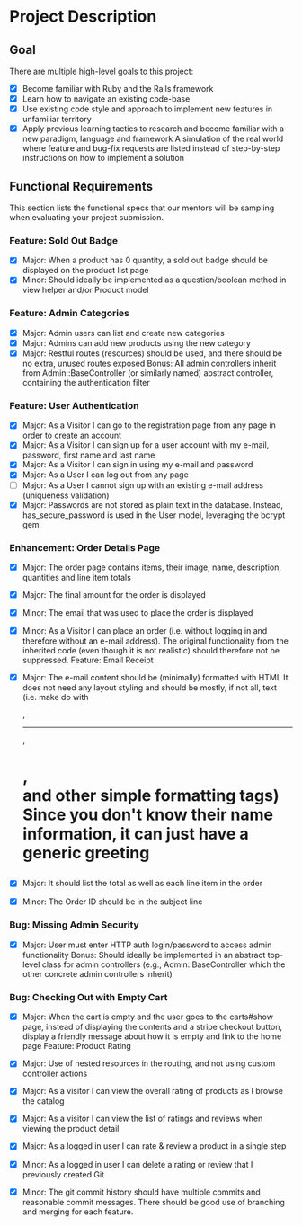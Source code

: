 # Project Description
## Goal
There are multiple high-level goals to this project:

- [X] Become familiar with Ruby and the Rails framework
- [X] Learn how to navigate an existing code-base
- [X] Use existing code style and approach to implement new features in unfamiliar territory
- [X] Apply previous learning tactics to research and become familiar with a new paradigm, language and framework
A simulation of the real world where feature and bug-fix requests are listed instead of step-by-step instructions on how to implement a solution
## Functional Requirements
This section lists the functional specs that our mentors will be sampling when evaluating your project submission.

### Feature: Sold Out Badge

- [X] Major: When a product has 0 quantity, a sold out badge should be displayed on the product list page
- [X] Minor: Should ideally be implemented as a question/boolean method in view helper and/or Product model
### Feature: Admin Categories

- [X] Major: Admin users can list and create new categories
- [X] Major: Admins can add new products using the new category
- [X] Major: Restful routes (resources) should be used, and there should be no extra, unused routes exposed
Bonus: All admin controllers inherit from Admin::BaseController (or similarly named) abstract controller, containing the authentication filter
### Feature: User Authentication

- [X] Major: As a Visitor I can go to the registration page from any page in order to create an account
- [X] Major: As a Visitor I can sign up for a user account with my e-mail, password, first name and last name
- [X] Major: As a Visitor I can sign in using my e-mail and password
- [X] Major: As a User I can log out from any page
- [ ] Major: As a User I cannot sign up with an existing e-mail address (uniqueness validation)
- [X] Major: Passwords are not stored as plain text in the database. Instead, has_secure_password is used in the User model, leveraging the bcrypt gem
### Enhancement: Order Details Page

- [X] Major: The order page contains items, their image, name, description, quantities and line item totals
- [X] Major: The final amount for the order is displayed
- [X] Minor: The email that was used to place the order is displayed
- [X] Minor: As a Visitor I can place an order (i.e. without logging in and therefore without an e-mail address). The original functionality from the inherited code (even though it is not realistic) should therefore not be suppressed.
Feature: Email Receipt

- [X] Major: The e-mail content should be (minimally) formatted with HTML
It does not need any layout styling and should be mostly, if not all, text (i.e. make do with <p>, <hr>, <h1>, <br> and other simple formatting tags)
Since you don't know their name information, it can just have a generic greeting
- [X] Major: It should list the total as well as each line item in the order
- [X] Minor: The Order ID should be in the subject line
### Bug: Missing Admin Security

- [X] Major: User must enter HTTP auth login/password to access admin functionality
Bonus: Should ideally be implemented in an abstract top-level class for admin controllers (e.g., Admin::BaseController which the other concrete admin controllers inherit)
### Bug: Checking Out with Empty Cart

- [X] Major: When the cart is empty and the user goes to the carts#show page, instead of displaying the contents and a stripe checkout button, display a friendly message about how it is empty and link to the home page
Feature: Product Rating

- [X] Major: Use of nested resources in the routing, and not using custom controller actions
- [X] Major: As a visitor I can view the overall rating of products as I browse the catalog
- [X] Major: As a visitor I can view the list of ratings and reviews when viewing the product detail
- [X] Major: As a logged in user I can rate & review a product in a single step
- [X] Minor: As a logged in user I can delete a rating or review that I previously created
Git
- [X] Minor: The git commit history should have multiple commits and reasonable commit messages. There should be good use of branching and merging for each feature.


